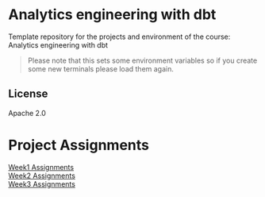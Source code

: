 # Analytics engineering with dbt

Template repository for the projects and environment of the course: Analytics engineering with dbt

> Please note that this sets some environment variables so if you create some new terminals please load them again.

## License

Apache 2.0


# Project Assignments
[Week1 Assignments](./greenery/week1.md)<br>
[Week2 Assignments](./greenery/week2.md)<br>
[Week3 Assignments](./greenery/week3.md)